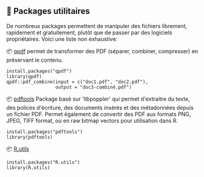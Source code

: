 ## 📖 Packages utilitaires

De nombreux packages permettent de manipuler des fichiers librement, rapidement et gratuitement, plutôt que de passer par des logiciels propriétaires. 
Voici une liste non exhaustive:

📦 [qpdf](https://cran.r-project.org/web/packages/qpdf/index.html) permet de transformer des PDF (séparer, combiner, compresser) en préservant le contenu.
```{r}
install.packages("qpdf")
library(qpdf)
qpdf::pdf_combine(input = c("doc1.pdf", "doc2.pdf"),
                  output = "doc3-combiné.pdf")
```

📦 [pdftools](https://cran.r-project.org/web/packages/pdftools/index.html)
Package basé sur 'libpoppler' qui permet d'extraitre du texte, des polices d'écriture, des documents insérés et des métadonnées depuis un fichier PDF. 
Permet également de convertir des PDF aux formats PNG, JPEG, TIFF format, ou en raw bitmap vectors pour utilisation dans R.
```{r}
install.packages("pdftools")
library(pdftools)
```

📦 [R.utils](https://cran.r-project.org/web/packages/R.utils/index.html)
```{r}
install.packages("R.utils")
library(R.utils)
```
